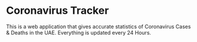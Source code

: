 # Coronavirus Tracker

This is a web application that gives accurate 
statistics of Coronavirus Cases & Deaths in the UAE.
Everything is updated every 24 Hours.
